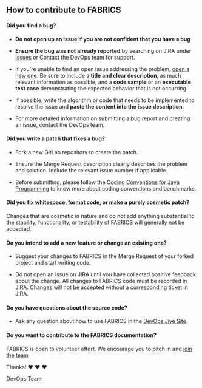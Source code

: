 ## How to contribute to FABRICS

#### **Did you find a bug?**

* **Do not open up an issue if you are not confident that you have a bug**

* **Ensure the bug was not already reported** by searching on JIRA under [Issues](https://jira.fs.corpintra.net/projects/FABRICS/issues) or Contact the DevOps team for support.

* If you're unable to find an open issue addressing the problem, [open a new one](https://jira.fs.corpintra.net/projects/FABRICS). Be sure to include a **title and clear description**, as much relevant information as possible, and a **code sample** or an **executable test case** demonstrating the expected behavior that is not occurring.

* If possible, write the algorithm or code that needs to be implemented to resolve the issue and **paste the content into the issue description**:
  
* For more detailed information on submitting a bug report and creating an issue, contact the DevOps team.

#### **Did you write a patch that fixes a bug?**

* Fork a new GitLab repository to create the patch.

* Ensure the Merge Request description clearly describes the problem and solution. Include the relevant issue number if applicable.

* Before submitting, please follow the [Coding Conventions for Java Programming](http://www.oracle.com/technetwork/java/codeconvtoc-136057.html) to know more about coding conventions and benchmarks.

#### **Did you fix whitespace, format code, or make a purely cosmetic patch?**

Changes that are cosmetic in nature and do not add anything substantial to the stability, functionality, or testability of FABRICS will generally not be accepted.

#### **Do you intend to add a new feature or change an existing one?**

* Suggest your changes to FABRICS in the Merge Request of your forked project and start writing code.

* Do not open an issue on JIRA until you have collected positive feedback about the change. All changes to FABRICS code must be recorded in JIRA. Changes will not be accepted without a corresponding ticket in JIRA.

#### **Do you have questions about the source code?**

* Ask any question about how to use FABRICS in the [DevOps Jive Site](https://social.intra.corpintra.net/groups/mbfs-devops).

#### **Do you want to contribute to the FABRICS documentation?**

FABRICS is open to volunteer effort. We encourage you to pitch in and [join the team](https://social.intra.corpintra.net/groups/mbfs-devops)

Thanks! :heart: :heart: :heart:

DevOps Team
